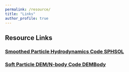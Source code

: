 ```yaml
---
permalink: /resource/
title: "Links"
author_profile: true
---
```


## Resource Links

### <a href="https://sphsol-tutorial.readthedocs.io/en/latest/" target="_blank">Smoothed Particle Hydrodynamics Code SPHSOL</a>

### <a href="https://bin-cheng-thu.github.io/dembody-code/" target="_blank">Soft Particle DEM/N-body Code DEMBody</a>
